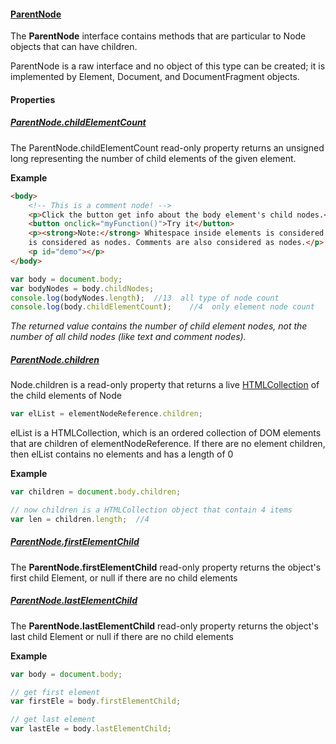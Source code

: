 #### [ParentNode](https://developer.mozilla.org/en-US/docs/Web/API/ParentNode)

The **ParentNode** interface contains methods that are particular to Node objects that can have children.

ParentNode is a raw interface and no object of this type can be created; it is implemented by Element, Document, and DocumentFragment objects.

#### Properties

##### [ParentNode.childElementCount](https://developer.mozilla.org/en-US/docs/Web/API/ParentNode/childElementCount)

The ParentNode.childElementCount read-only property returns an unsigned long representing the number of child elements of the given element.

**Example**

```html
<body>
    <!-- This is a comment node! -->
    <p>Click the button get info about the body element's child nodes.</p>
    <button onclick="myFunction()">Try it</button>
    <p><strong>Note:</strong> Whitespace inside elements is considered as text, and text
    is considered as nodes. Comments are also considered as nodes.</p>
    <p id="demo"></p>
</body>
```

```javascript
var body = document.body;
var bodyNodes = body.childNodes;
console.log(bodyNodes.length);  //13  all type of node count
console.log(body.childElementCount);    //4  only element node count
```

*The returned value contains the number of child element nodes, not the number of all child nodes (like text and comment nodes).*

##### [ParentNode.children](https://developer.mozilla.org/en-US/docs/Web/API/ParentNode/children)

Node.children is a read-only property that returns a live [HTMLCollection](https://developer.mozilla.org/en-US/docs/Web/API/HTMLCollection) of the child elements of Node

```javascript
var elList = elementNodeReference.children;
```
elList is a HTMLCollection, which is an ordered collection of DOM elements that are children of elementNodeReference. If there are no element children, then elList contains no elements and has a length of 0

**Example**

```javascript
var children = document.body.children;

// now children is a HTMLCollection object that contain 4 items
var len = children.length;  //4
```

##### [ParentNode.firstElementChild](https://developer.mozilla.org/en-US/docs/Web/API/ParentNode/firstElementChild)

The **ParentNode.firstElementChild** read-only property returns the object's first child Element, or null if there are no child elements

##### [ParentNode.lastElementChild](https://developer.mozilla.org/en-US/docs/Web/API/ParentNode/lastElementChild)

The **ParentNode.lastElementChild** read-only property returns the object's last child Element or null if there are no child elements

**Example**

```javascript
var body = document.body;

// get first element
var firstEle = body.firstElementChild;

// get last element
var lastEle = body.lastElementChild;
```
